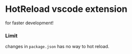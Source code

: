 # HotReload vscode extension

for faster development!

### Limit

changes in `package.json` has no way to hot reload.
